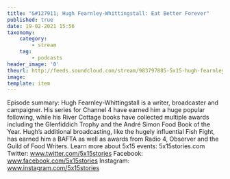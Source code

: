 ```yaml
---
title: "&#127911; Hugh Fearnley-Whittingstall: Eat Better Forever"
published: true
date: 19-02-2021 15:56
taxonomy:
    category:
        - stream
    tag:
        - podcasts
header_image: '0'
theurl: http://feeds.soundcloud.com/stream/983797885-5x15-hugh-fearnley-whittingstall-eat-better-forever.mp3
image: 
template: item
--- 
```

Episode summary: Hugh Fearnley-Whittingstall is a writer, broadcaster and campaigner. His series for Channel 4 have earned him a huge popular following, while his River Cottage books have collected multiple awards including the Glenfiddich Trophy and the André Simon Food Book of the Year. Hugh’s additional broadcasting, like the hugely influential Fish Fight, has earned him a BAFTA as well as awards from Radio 4, Observer and the Guild of Food Writers. Learn more about 5x15 events: 5x15stories.com Twitter: www.twitter.com/5x15stories Facebook: www.facebook.com/5x15stories Instagram: www.instagram.com/5x15stories
